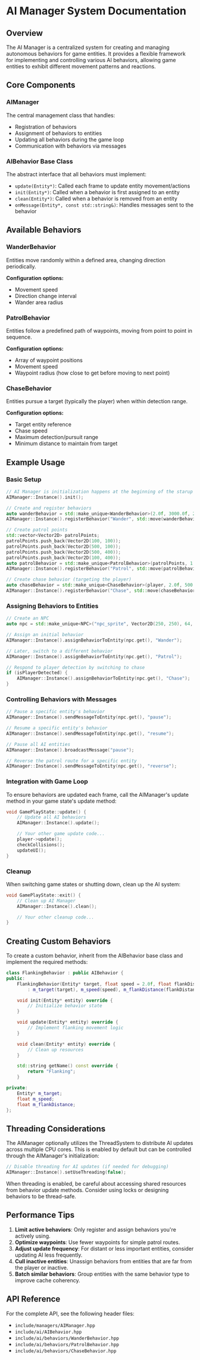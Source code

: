 # AI Manager System Documentation

## Overview

The AI Manager is a centralized system for creating and managing autonomous behaviors for game entities. It provides a flexible framework for implementing and controlling various AI behaviors, allowing game entities to exhibit different movement patterns and reactions.

## Core Components

### AIManager

The central management class that handles:
- Registration of behaviors
- Assignment of behaviors to entities
- Updating all behaviors during the game loop
- Communication with behaviors via messages

### AIBehavior Base Class

The abstract interface that all behaviors must implement:
- `update(Entity*)`: Called each frame to update entity movement/actions
- `init(Entity*)`: Called when a behavior is first assigned to an entity
- `clean(Entity*)`: Called when a behavior is removed from an entity
- `onMessage(Entity*, const std::string&)`: Handles messages sent to the behavior

## Available Behaviors

### WanderBehavior

Entities move randomly within a defined area, changing direction periodically.

**Configuration options:**
- Movement speed
- Direction change interval
- Wander area radius

### PatrolBehavior

Entities follow a predefined path of waypoints, moving from point to point in sequence.

**Configuration options:**
- Array of waypoint positions
- Movement speed
- Waypoint radius (how close to get before moving to next point)

### ChaseBehavior

Entities pursue a target (typically the player) when within detection range.

**Configuration options:**
- Target entity reference
- Chase speed
- Maximum detection/pursuit range
- Minimum distance to maintain from target

## Example Usage

### Basic Setup

```cpp
// AI Manager is initialization happens at the beginning of the starup sequence.
AIManager::Instance().init();

// Create and register behaviors
auto wanderBehavior = std::make_unique<WanderBehavior>(2.0f, 3000.0f, 200.0f);
AIManager::Instance().registerBehavior("Wander", std::move(wanderBehavior));

// Create patrol points
std::vector<Vector2D> patrolPoints;
patrolPoints.push_back(Vector2D(100, 100));
patrolPoints.push_back(Vector2D(500, 100));
patrolPoints.push_back(Vector2D(500, 400));
patrolPoints.push_back(Vector2D(100, 400));
auto patrolBehavior = std::make_unique<PatrolBehavior>(patrolPoints, 1.5f);
AIManager::Instance().registerBehavior("Patrol", std::move(patrolBehavior));

// Create chase behavior (targeting the player)
auto chaseBehavior = std::make_unique<ChaseBehavior>(player, 2.0f, 500.0f, 50.0f);
AIManager::Instance().registerBehavior("Chase", std::move(chaseBehavior));
```

### Assigning Behaviors to Entities

```cpp
// Create an NPC
auto npc = std::make_unique<NPC>("npc_sprite", Vector2D(250, 250), 64, 64);

// Assign an initial behavior
AIManager::Instance().assignBehaviorToEntity(npc.get(), "Wander");

// Later, switch to a different behavior
AIManager::Instance().assignBehaviorToEntity(npc.get(), "Patrol");

// Respond to player detection by switching to chase
if (isPlayerDetected) {
    AIManager::Instance().assignBehaviorToEntity(npc.get(), "Chase");
}
```

### Controlling Behaviors with Messages

```cpp
// Pause a specific entity's behavior
AIManager::Instance().sendMessageToEntity(npc.get(), "pause");

// Resume a specific entity's behavior
AIManager::Instance().sendMessageToEntity(npc.get(), "resume");

// Pause all AI entities
AIManager::Instance().broadcastMessage("pause");

// Reverse the patrol route for a specific entity
AIManager::Instance().sendMessageToEntity(npc.get(), "reverse");
```

### Integration with Game Loop

To ensure behaviors are updated each frame, call the AIManager's update method in your game state's update method:

```cpp
void GamePlayState::update() {
    // Update all AI behaviors
    AIManager::Instance().update();

    // Your other game update code...
    player->update();
    checkCollisions();
    updateUI();
}
```

### Cleanup

When switching game states or shutting down, clean up the AI system:

```cpp
void GamePlayState::exit() {
    // Clean up AI Manager
    AIManager::Instance().clean();

    // Your other cleanup code...
}
```

## Creating Custom Behaviors

To create a custom behavior, inherit from the AIBehavior base class and implement the required methods:

```cpp
class FlankingBehavior : public AIBehavior {
public:
    FlankingBehavior(Entity* target, float speed = 2.0f, float flankDistance = 100.0f)
        : m_target(target), m_speed(speed), m_flankDistance(flankDistance) {}

    void init(Entity* entity) override {
        // Initialize behavior state
    }

    void update(Entity* entity) override {
        // Implement flanking movement logic
    }

    void clean(Entity* entity) override {
        // Clean up resources
    }

    std::string getName() const override {
        return "Flanking";
    }

private:
    Entity* m_target;
    float m_speed;
    float m_flankDistance;
};
```

## Threading Considerations

The AIManager optionally utilizes the ThreadSystem to distribute AI updates across multiple CPU cores. This is enabled by default but can be controlled through the AIManager's initialization:

```cpp
// Disable threading for AI updates (if needed for debugging)
AIManager::Instance().setUseThreading(false);
```

When threading is enabled, be careful about accessing shared resources from behavior update methods. Consider using locks or designing behaviors to be thread-safe.

## Performance Tips

1. **Limit active behaviors**: Only register and assign behaviors you're actively using.
2. **Optimize waypoints**: Use fewer waypoints for simple patrol routes.
3. **Adjust update frequency**: For distant or less important entities, consider updating AI less frequently.
4. **Cull inactive entities**: Unassign behaviors from entities that are far from the player or inactive.
5. **Batch similar behaviors**: Group entities with the same behavior type to improve cache coherency.

## API Reference

For the complete API, see the following header files:
- `include/managers/AIManager.hpp`
- `include/ai/AIBehavior.hpp`
- `include/ai/behaviors/WanderBehavior.hpp`
- `include/ai/behaviors/PatrolBehavior.hpp`
- `include/ai/behaviors/ChaseBehavior.hpp`

